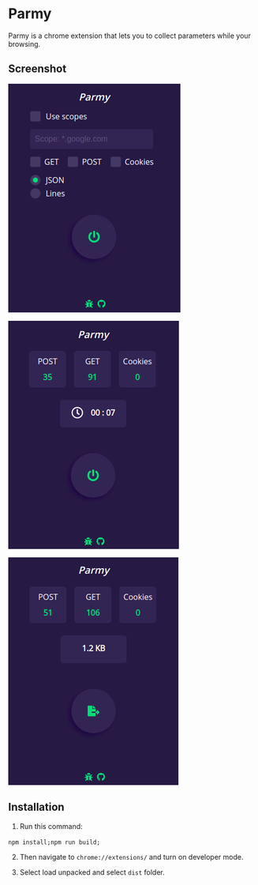 # Parmy

Parmy is a chrome extension that lets you to collect parameters while your browsing. 

## Screenshot

![ss1](https://raw.githubusercontent.com/0xParrot/Parmy/master/screenshots/ss1.png)

![ss1](https://raw.githubusercontent.com/0xParrot/Parmy/master/screenshots/ss2.png)

![ss1](https://raw.githubusercontent.com/0xParrot/Parmy/master/screenshots/ss3.png)

## Installation

1. Run this command:

`npm install;npm run build;`

2. Then navigate to `chrome://extensions/` and turn on developer mode.

3. Select load unpacked and select `dist` folder.
